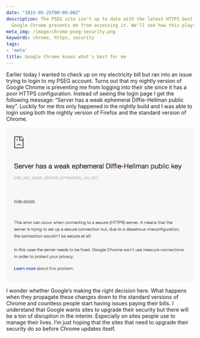 ```yaml
---
date: "2015-05-25T00:00:00Z"
description: The PSEG site isn't up to date with the latest HTTPS best practices so
  Google Chrome prevents me from accessing it. We'll see how this plays out.
meta_img: /image/chrome-pseg-security.png
keywords: chrome, https, security
tags:
- 'meta'
title: Google Chrome knows what's best for me
---
```


Earlier today I wanted to check up on my electricity bill but ran into an issue trying to login to my PSEG account. Turns out that my nightly version of Google Chrome is preventing me from logging into their site since it has a poor HTTPS configuration. Instead of seeing the login page I get the following message: “Server has a weak ephemeral Diffie-Hellman public key”. Luckily for me this only happened in the nightly build and I was able to login using both the nightly version of Firefox and the standard version of Chrome.

<div class="thumbnail">
  <img src="/image/chrome-pseg-security.png" alt="Chrome not letting me login to PSEG" data-width="661" data-height="541" data-layout="responsive" />
</div>

I wonder whether Google’s making the right decision here. What happens when they propagate these changes down to the standard versions of Chrome and countless people start having issues paying their bills. I understand that Google wants sites to upgrade their security but there will be a ton of disruption in the interim. Especially on sites people use to manage their lives. I’m just hoping that the sites that need to upgrade their security do so before Chrome updates itself.
